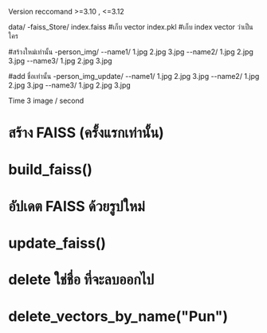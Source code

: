 Version reccomand >=3.10 , <=3.12

data/
-faiss_Store/
index.faiss #เก็บ vector
index.pkl   #เก็บ index vector ว่าเป็นใคร

#สร้างใหม่เท่านั้น
-person_img/
--name1/
    1.jpg
    2.jpg
    3.jpg
--name2/
    1.jpg
    2.jpg
    3.jpg
--name3/
    1.jpg
    2.jpg
    3.jpg

#add ชื่อเท่านั้น
-person_img_update/
--name1/
    1.jpg
    2.jpg
    3.jpg
--name2/
    1.jpg
    2.jpg
    3.jpg
--name3/
    1.jpg
    2.jpg
    3.jpg

Time
3 image / second

# สร้าง FAISS (ครั้งแรกเท่านั้น) 
# build_faiss()

# อัปเดต FAISS ด้วยรูปใหม่
# update_faiss()

# delete ใช่ชื่อ ที่จะลบออกไป
# delete_vectors_by_name("Pun")

